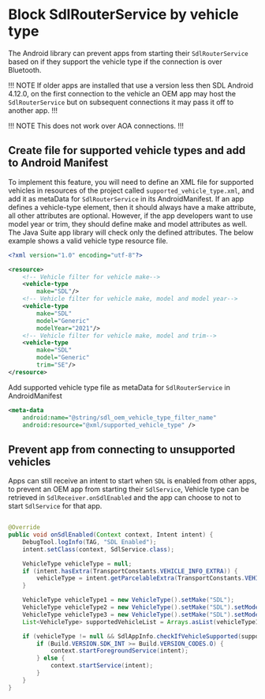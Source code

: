 # Block SdlRouterService by vehicle type
The Android library can prevent apps from starting their `SdlRouterService` based on if they support the vehicle type if the connection is over Bluetooth.

!!! NOTE
If older apps are installed that use a version less then SDL Android 4.12.0, on the first connection to the vehicle an OEM app may host the `SdlRouterService` but on subsequent connections it may pass it off to another app.
!!!

!!! NOTE
This does not work over AOA connections.
!!!


## Create file for supported vehicle types and add to Android Manifest
To implement this feature, you will need to define an XML file for supported vehicles in resources of the project called `supported_vehicle_type.xml`, and add it as metaData for `SdlRouterService` in its AndroidManifest.  If an app defines a vehicle-type element, then it should always have a make attribute, all other attributes are optional. However, if the app developers want to use model year or trim, they should define make and model attributes as well. The Java Suite app library will check only the defined attributes. The below example shows a valid vehicle type resource file.


```XML
<?xml version="1.0" encoding="utf-8"?>

<resource>
    <!-- Vehicle filter for vehicle make-->
    <vehicle-type
        make="SDL"/>
    <!-- Vehicle filter for vehicle make, model and model year-->
    <vehicle-type
        make="SDL"
        model="Generic"
        modelYear="2021"/>
    <!-- Vehicle filter for vehicle make, model and trim-->
    <vehicle-type
        make="SDL"
        model="Generic"
        trim="SE"/>
</resource>
```
Add supported vehicle type file as metaData for `SdlRouterService` in AndroidManifest

```XML
<meta-data
    android:name="@string/sdl_oem_vehicle_type_filter_name"
    android:resource="@xml/supported_vehicle_type" />

```

## Prevent app from connecting to unsupported vehicles 
Apps can still receive an intent to start when `SDL` is enabled from other apps, to prevent an OEM app from starting their `SdlService`, Vehicle type can be retrieved in `SdlReceiver.onSdlEnabled` and the app can choose to not to start `SdlService` for that app.

```java

@Override
public void onSdlEnabled(Context context, Intent intent) {
    DebugTool.logInfo(TAG, "SDL Enabled");
    intent.setClass(context, SdlService.class);

    VehicleType vehicleType = null;
    if (intent.hasExtra(TransportConstants.VEHICLE_INFO_EXTRA)) {
        vehicleType = intent.getParcelableExtra(TransportConstants.VEHICLE_INFO_EXTRA);
    }

    VehicleType vehicleType1 = new VehicleType().setMake("SDL");
    VehicleType vehicleType2 = new VehicleType().setMake("SDL").setModel("Generic").setModelYear("2021");
    VehicleType vehicleType3 = new VehicleType().setMake("SDL").setModel("Generic").setTrim("SE");
    List<VehicleType> supportedVehicleList = Arrays.asList(vehicleType1, vehicleType2, vehicleType3);

    if (vehicleType != null && SdlAppInfo.checkIfVehicleSupported(supportedVehicleList, vehicleType)) {
        if (Build.VERSION.SDK_INT >= Build.VERSION_CODES.O) {
            context.startForegroundService(intent);
        } else {
            context.startService(intent);
        }
    }
}

```
